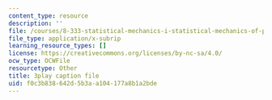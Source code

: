 ```yaml
---
content_type: resource
description: ''
file: /courses/8-333-statistical-mechanics-i-statistical-mechanics-of-particles-fall-2013/f0c3b838642d5b3aa104177a8b1a2bde_ckUyxmwaC5E.vtt
file_type: application/x-subrip
learning_resource_types: []
license: https://creativecommons.org/licenses/by-nc-sa/4.0/
ocw_type: OCWFile
resourcetype: Other
title: 3play caption file
uid: f0c3b838-642d-5b3a-a104-177a8b1a2bde
---
```

